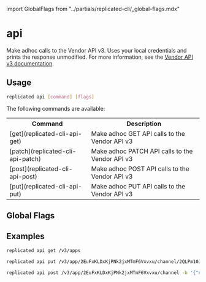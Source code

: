 import GlobalFlags from "../partials/replicated-cli/_global-flags.mdx"

# api

Make adhoc calls to the Vendor API v3. Uses your local credentials and prints the response unmodified. For more information, see the [Vendor API v3 documentation](https://replicated-vendor-api.readme.io/reference/createapp).

## Usage

```bash
replicated api [command] [flags]
```
The following commands are available:

<table>
  <tr>
    <th>Command</th>
    <th>Description</th>
  </tr>
  <tr>
    <td>[get](replicated-cli-api-get)</td>
    <td>Make adhoc GET API calls to the Vendor API v3</td>
  </tr>
  <tr>
    <td>[patch](replicated-cli-api-patch)</td>
    <td>Make adhoc PATCH API calls to the Vendor API v3</td>
  </tr>
  <tr>
    <td>[post](replicated-cli-api-post)</td>
    <td>Make adhoc POST API calls to the Vendor API v3</td>
  </tr>
  <tr>
    <td>[put](replicated-cli-api-put)</td>
    <td>Make adhoc PUT API calls to the Vendor API v3</td>
  </tr>
</table>

## Global Flags

<GlobalFlags/>

## Examples

```bash
replicated api get /v3/apps
```

```bash
replicated api put /v3/app/2EuFxKLDxKjPNk2jxMTmF6Vxvxu/channel/2QLPm10JPkta7jO3Z3Mk4aXTPyZ -b '{"name":"put-example"}'
```

```bash
replicated api post /v3/app/2EuFxKLDxKjPNk2jxMTmF6Vxvxu/channel -b '{"name":"post-example"}'
```